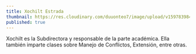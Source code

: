 ```yaml
---
title: Xochilt Estrada
thumbnail: https://res.cloudinary.com/duuonteo7/image/upload/v1597839847/Profesores/WhatsApp_Image_2020-08-19_at_8.23.29_AM-removebg-preview.pngew.png
published: true
---
```


Xochilt es la Subdirectora y responsable de la parte académica. Ella también imparte clases sobre Manejo de Conflictos, Extensión, entre otras.
